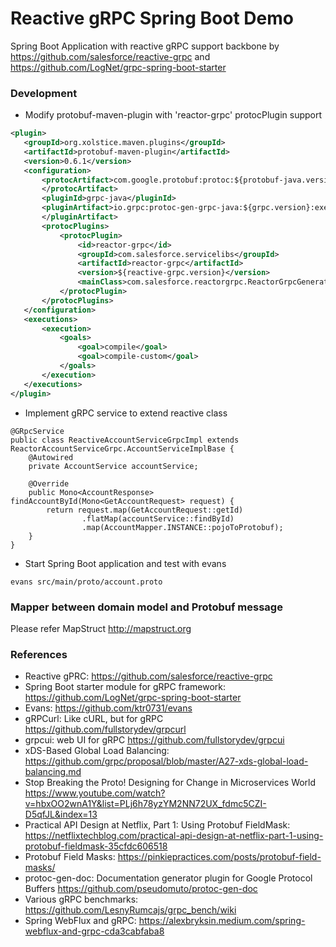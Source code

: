 Reactive gRPC Spring Boot Demo
==============================

Spring Boot Application with reactive gRPC support backbone by https://github.com/salesforce/reactive-grpc and https://github.com/LogNet/grpc-spring-boot-starter

### Development


* Modify protobuf-maven-plugin with 'reactor-grpc' protocPlugin support

```xml
<plugin>
   <groupId>org.xolstice.maven.plugins</groupId>
   <artifactId>protobuf-maven-plugin</artifactId>
   <version>0.6.1</version>
   <configuration>
       <protocArtifact>com.google.protobuf:protoc:${protobuf-java.version}:exe:${os.detected.classifier}
       </protocArtifact>
       <pluginId>grpc-java</pluginId>
       <pluginArtifact>io.grpc:protoc-gen-grpc-java:${grpc.version}:exe:${os.detected.classifier}
       </pluginArtifact>
       <protocPlugins>
           <protocPlugin>
               <id>reactor-grpc</id>
               <groupId>com.salesforce.servicelibs</groupId>
               <artifactId>reactor-grpc</artifactId>
               <version>${reactive-grpc.version}</version>
               <mainClass>com.salesforce.reactorgrpc.ReactorGrpcGenerator</mainClass>
           </protocPlugin>
       </protocPlugins>
   </configuration>
   <executions>
       <execution>
           <goals>
               <goal>compile</goal>
               <goal>compile-custom</goal>
           </goals>
       </execution>
   </executions>
</plugin>
```

* Implement gRPC service to extend reactive class

```
@GRpcService
public class ReactiveAccountServiceGrpcImpl extends ReactorAccountServiceGrpc.AccountServiceImplBase {
    @Autowired
    private AccountService accountService;

    @Override
    public Mono<AccountResponse> findAccountById(Mono<GetAccountRequest> request) {
        return request.map(GetAccountRequest::getId)
                .flatMap(accountService::findById)
                .map(AccountMapper.INSTANCE::pojoToProtobuf);
    }
}
```

* Start Spring Boot application and test with evans

```
evans src/main/proto/account.proto
```

### Mapper between domain model and Protobuf message

Please refer MapStruct http://mapstruct.org

### References

* Reactive gPRC: <https://github.com/salesforce/reactive-grpc>
* Spring Boot starter module for gRPC framework: <https://github.com/LogNet/grpc-spring-boot-starter>
* Evans: <https://github.com/ktr0731/evans>
* gRPCurl: Like cURL, but for gRPC https://github.com/fullstorydev/grpcurl
* grpcui: web UI for gRPC https://github.com/fullstorydev/grpcui
* xDS-Based Global Load Balancing: https://github.com/grpc/proposal/blob/master/A27-xds-global-load-balancing.md
* Stop Breaking the Proto! Designing for Change in Microservices World https://www.youtube.com/watch?v=hbxOO2wnA1Y&list=PLj6h78yzYM2NN72UX_fdmc5CZI-D5qfJL&index=13
* Practical API Design at Netflix, Part 1: Using Protobuf FieldMask: https://netflixtechblog.com/practical-api-design-at-netflix-part-1-using-protobuf-fieldmask-35cfdc606518
* Protobuf Field Masks: https://pinkiepractices.com/posts/protobuf-field-masks/
* protoc-gen-doc: Documentation generator plugin for Google Protocol Buffers https://github.com/pseudomuto/protoc-gen-doc
* Various gRPC benchmarks: https://github.com/LesnyRumcajs/grpc_bench/wiki
* Spring WebFlux and gRPC: https://alexbryksin.medium.com/spring-webflux-and-grpc-cda3cabfaba8

